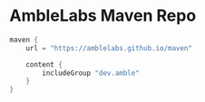 # AmbleLabs Maven Repo

```groovy
maven {
    url = "https://amblelabs.github.io/maven"

    content {
        includeGroup "dev.amble"
    }
}
```
